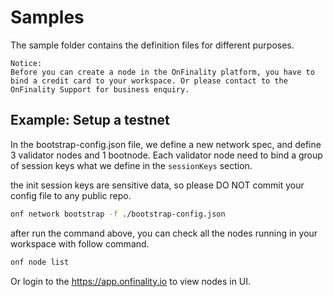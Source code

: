 # Samples

The sample folder contains the definition files for different purposes.

    Notice: 
    Before you can create a node in the OnFinality platform, you have to bind a credit card to your workspace. Or please contact to the OnFinality Support for business enquiry.


## Example: Setup a testnet

In the bootstrap-config.json file, we define a new network spec, and define 3 validator nodes and 1 bootnode. Each validator node need to bind a group of session keys what we define in the `sessionKeys` section.

the init session keys are sensitive data, so please DO NOT commit your config file to any public repo.   

```bash 
onf network bootstrap -f ./bootstrap-config.json
```

after run the command above, you can check all the nodes running in your workspace with follow command. 

```bash
onf node list
```
Or login to the https://app.onfinality.io to view nodes in UI.